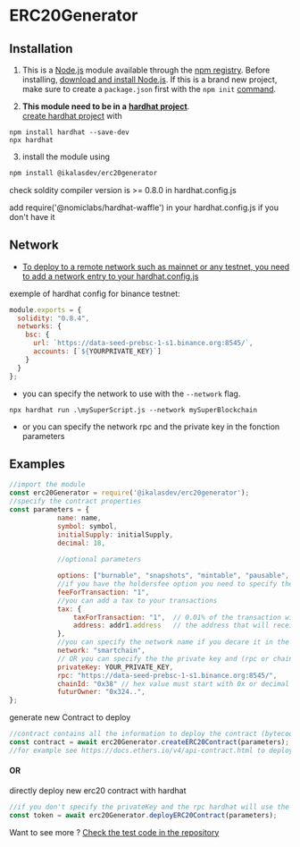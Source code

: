 # ERC20Generator


## Installation

1. This is a [Node.js](https://nodejs.org/en/) module available through the
[npm registry](https://www.npmjs.com/).
Before installing, [download and install Node.js](https://nodejs.org/en/download/). 
If this is a brand new project, make sure to create a `package.json` first with
the ``npm init``  [command](https://docs.npmjs.com/creating-a-package-json-file).

2.  **This module need to be in a** [**hardhat project**](https://hardhat.org/getting-started/).  
[create hardhat project](https://hardhat.org/getting-started/) with 
```
npm install hardhat --save-dev
npx hardhat
```

3. install the module using
```bash
npm install @ikalasdev/erc20generator
```

check soldity compiler version is >= 0.8.0 in hardhat.config.js

add require('@nomiclabs/hardhat-waffle') in your hardhat.config.js if you don't have it

## Network
- [To deploy to a remote network such as mainnet or any testnet, you need to add a network entry to your hardhat.config.js](https://hardhat.org/tutorial/deploying-to-a-live-network.html#deploying-to-remote-networks)

exemple of hardhat config for binance testnet:
```js
module.exports = {
  solidity: "0.8.4",
  networks: {
    bsc: {
      url: `https://data-seed-prebsc-1-s1.binance.org:8545/`,
      accounts: [`${YOURPRIVATE_KEY}`]
    }
  }
};
```

- you can specify the network to use with the `--network` flag.
```
npx hardhat run .\mySuperScript.js --network mySuperBlockchain
```
- or you can specify the network rpc and the private key in the fonction parameters

## Examples

```js
//import the module
const erc20Generator = require('@ikalasdev/erc20generator');
//specify the contract properties
const parameters = {
            name: name,
            symbol: symbol,
            initialSupply: initialSupply,
            decimal: 18,
            
            //optional parameters

            options: ["burnable", "snapshots", "mintable", "pausable", "permit", "vote", "flashminting"],
            //if you have the holdersfee option you need to specify the fee
            feeForTransaction: "1",
            //you can add a tax to your transactions
            tax: {
                taxForTransaction: "1",  // 0.01% of the transaction will be charged
                address: addr1.address   // the address that will receive the tax
            },
            //you can specify the network name if you decare it in the hardhat.config.js
            network: "smartchain",
            // OR you can specify the the private key and (rpc or chainId)   
            privateKey: YOUR_PRIVATE_KEY,
            rpc: "https://data-seed-prebsc-1-s1.binance.org:8545/",
            chainId: "0x38" // hex value must start with 0x or decimal value
            futurOwner: "0x324..",
};
```

generate new Contract to deploy
```js
//contract contains all the information to deploy the contract (bytecode, abi, ...)
const contract = await erc20Generator.createERC20Contract(parameters);
//for example see https://docs.ethers.io/v4/api-contract.html to deploy it 
```
#### OR 
directly deploy new erc20 contract with hardhat
```js
//if you don't specify the privateKey and the rpc hardhat will use the default network in your hardhat.config.js
const token = await erc20Generator.deployERC20Contract(parameters);
```
  
Want to see more ? [Check the test code in the repository](https://github.com/ikalasdev/ERC20Generator)



